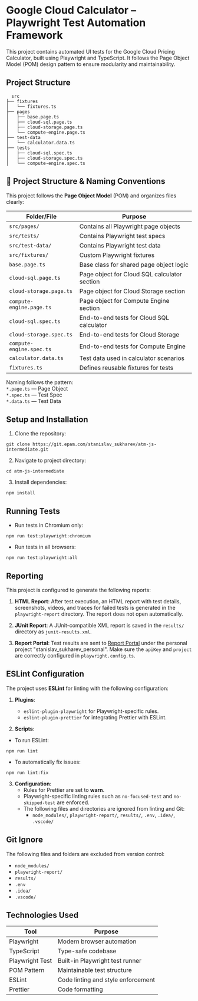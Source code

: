 # Google Cloud Calculator – Playwright Test Automation Framework
This project contains automated UI tests for the Google Cloud Pricing Calculator, built using Playwright and TypeScript.
It follows the Page Object Model (POM) design pattern to ensure modularity and maintainability.

## Project Structure

```
  src  
├── fixtures  
│   └── fixtures.ts  
├── pages  
│   ├── base.page.ts  
│   ├── cloud-sql.page.ts  
│   ├── cloud-storage.page.ts  
│   └── compute-engine.page.ts  
├── test-data  
│   └── calculator.data.ts  
├── tests  
│   ├── cloud-sql.spec.ts  
│   ├── cloud-storage.spec.ts  
│   └── compute-engine.spec.ts  

```
## 📁 Project Structure & Naming Conventions

This project follows the **Page Object Model** (POM) and organizes files clearly:

| Folder/File               | Purpose                                      |
|--------------------------|----------------------------------------------|
| `src/pages/`             | Contains all Playwright page objects         |
| `src/tests/`             | Contains Playwright test specs               |
| `src/test-data/`         | Contains Playwright test data                |
| `src/fixtures/`          | Custom Playwright fixtures                   |
| `base.page.ts`           | Base class for shared page object logic      |
| `cloud-sql.page.ts`      | Page object for Cloud SQL calculator section |
| `cloud-storage.page.ts`  | Page object for Cloud Storage section        |
| `compute-engine.page.ts` | Page object for Compute Engine section       |
| `cloud-sql.spec.ts`      | End-to-end tests for Cloud SQL calculator    |
| `cloud-storage.spec.ts`  | End-to-end tests for Cloud Storage           |
| `compute-engine.spec.ts` | End-to-end tests for Compute Engine          |
| `calculator.data.ts`     | Test data used in calculator scenarios       |
| `fixtures.ts`            | Defines reusable fixtures for tests          |



Naming follows the pattern:  
`*.page.ts` — Page Object  
`*.spec.ts` — Test Spec  
`*.data.ts` — Test Data

## Setup and Installation

1. Clone the repository:

`git clone https://git.epam.com/stanislav_sukharev/atm-js-intermediate.git`

2. Navigate to project directory:

`cd atm-js-intermediate`

3. Install dependencies:

`npm install`

## Running Tests

- Run tests in Chromium only:

`npm run test:playwright:chromium`

- Run tests in all browsers:

`npm run test:playwright:all`

## Reporting

This project is configured to generate the following reports:

1. **HTML Report**: After test execution, an HTML report with test details, screenshots, videos, and traces for failed tests is generated in the `playwright-report` directory. The report does not open automatically.

2. **JUnit Report**: A JUnit-compatible XML report is saved in the `results/` directory as `junit-results.xml`.

3. **Report Portal**: Test results are sent to [Report Portal](https://reportportal.epam.com) under the personal project "stanislav_sukharev_personal". Make sure the `apiKey` and `project` are correctly configured in `playwright.config.ts`.

## ESLint Configuration

The project uses **ESLint** for linting with the following configuration:

1. **Plugins**:
   - `eslint-plugin-playwright` for Playwright-specific rules.
   - `eslint-plugin-prettier` for integrating Prettier with ESLint.

2. **Scripts**:
- To run ESLint:
     
`npm run lint`
     
- To automatically fix issues:
    
`npm run lint:fix`


3. **Configuration**:
   - Rules for Prettier are set to **warn**.
   - Playwright-specific linting rules such as `no-focused-test` and `no-skipped-test` are enforced.
   - The following files and directories are ignored from linting and Git:
     - `node_modules/`, `playwright-report/`, `results/`, `.env`, `.idea/`, `.vscode/`

## Git Ignore

The following files and folders are excluded from version control:

- `node_modules/`
- `playwright-report/`
- `results/`
- `.env`
- `.idea/`
- `.vscode/`

## Technologies Used

| Tool             | Purpose                          |
|------------------|----------------------------------|
| Playwright       | Modern browser automation        |
| TypeScript       | Type-safe codebase               |
| Playwright Test  | Built-in Playwright test runner  |
| POM Pattern      | Maintainable test structure      |
| ESLint           | Code linting and style enforcement |
| Prettier         | Code formatting                  |

